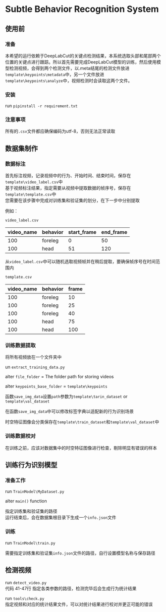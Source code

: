 # Subtle Behavior Recognition System

## 使用前
### 准备
本希望的运行依赖于DeepLabCut的关键点检测结果，本系统选取头部和尾部两个位置的关键点进行跟踪。所以首先需要完成DeepLabCut模型的训练，然后使用模型检测视频，会得到两个检测文件，以.meta结尾的检测文件放进`template\keypoints\metadata`中，另一个文件放进`template\keypoints\analyze`中，视频检测时会读取这两个文件。

### 安装
run `pipinstall -r requirement.txt`

### 注意事项
所有的`.csv`文件都应确保编码为utf-8，否则无法正常读取

## 数据集制作
### 数据标注
首先标注视频，记录视频中的行为、开始时间、结束时间，保存在`template\video_label.csv`中  
基于视频标注结果，指定需要从视频中提取数据的帧序号，保存在`template\template.csv`中  
您需要在该步骤中完成对训练集和验证集的划分，在下一步中分别提取

例如：

`video_label.csv`  

| video_name | behavior | start_frame | end_frame |
|------------|----------|-------------|-----------|
| 100        | foreleg  | 0           | 50        |
| 100        | head     | 51          | 120       |

从`video_label.csv`中可以随机选取视频帧并在稍后提取，要确保帧序号在时间范围内

`template.csv`

| video_name | behavior | frame |
|------------|----------|-------|
| 100        | foreleg  | 10    |
| 100        | foreleg  | 25    |
| 100        | foreleg  | 40    |
| 100        | head     | 75    |
| 100        | head     | 100   |

### 训练数据提取
将所有视频放在一个文件夹中

un `extract_training_data.py`

alter `file_folder` = The folder path for storing videos

alter `keypoints_base_folder` = `template\keypoints`

函数`save_img_data`设置`path`参数为`template\tarin_dataset` or `template\val_dataset`

在函数`save_img_data`中可以修改标签字典以适配新的行为识别场景

时空特征图像会分类保存在`template\train_dataset`和`template\val_dataset`中

### 训练数据校对

在训练之前，应该对数据集中的时空特征图像进行检查，剔除明显有错误的样本

## 训练行为识别模型
### 准备工作
run `TrainModel\MyDataset.py`

alter `main()` function

指定训练集和验证集的路径  
运行结束后，会在数据集根目录下生成一个`info.json`文件

### 训练
run `TrainModel\train.py`

需要指定训练集和验证集`info.json`文件的路径，自行设置模型名称与保存路径

## 检测视频
run `detect_video.py`  
代码 41-47行 指定各类参数的路径，检测完毕后会生成行为统计结果

run `tools\check.py`  
指定视频和对应的统计结果文件，可以对统计结果进行校对并更正可能的错误


